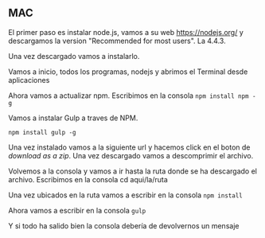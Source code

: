 ## MAC

El primer paso es instalar node.js, vamos a su web https://nodejs.org/ y descargamos la version "Recommended for most users". La 4.4.3.

Una vez descargado vamos a instalarlo.

Vamos a inicio, todos los programas, nodejs y abrimos el Terminal desde aplicaciones

Ahora vamos a actualizar npm. Escribimos en la consola ```npm install npm -g```

Vamos a instalar Gulp a traves de NPM.

```npm install gulp -g```

Una vez instalado vamos a la siguiente url y hacemos click en el boton de *download as a zip*. Una vez descargado vamos a descomprimir el archivo.

Volvemos a la consola y vamos a ir hasta la ruta donde se ha descargado el archivo. Escribimos en la consola cd aqui/la/ruta

Una vez ubicados en la ruta vamos a escribir en la consola ```npm install```

Ahora vamos a escribir en la consola ```gulp```

Y si todo ha salido bien la consola debería de devolvernos un mensaje
